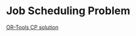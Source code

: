 # Job Scheduling Problem


[OR-Tools CP solution](https://developers.google.com/optimization/scheduling/job_shop)